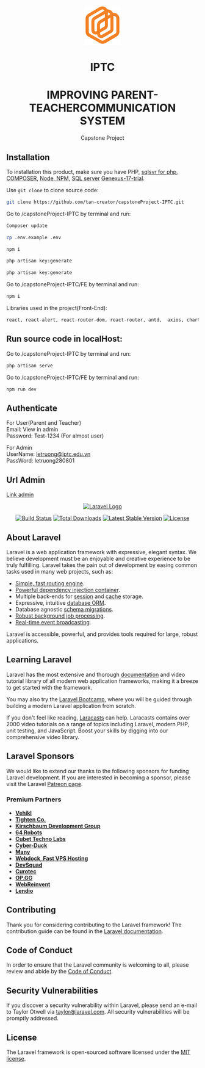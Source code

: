 <div align="center"><img src="./FE/public/img/logo.svg" alt=""></div>

<h1 align="center" >IPTC</h1>
<h1 align="center" >IMPROVING PARENT-TEACHER<space><space>COMMUNICATION SYSTEM</h1>


<p align="center">Capstone Project</p>

## Installation

To installation this product, make sure you have PHP, 
<a href="https://learn.microsoft.com/en-us/sql/connect/php/download-drivers-php-sql-server?view=sql-server-ver16">sqlsvr for php</a>, 
<a href="https://getcomposer.org/">COMPOSER</a>, 
<a href="https://nodejs.org/en/">Node, NPM</a>,
<a href="https://www.microsoft.com/en-us/sql-server/sql-server-downloads">SQL server</a>
<a href="https://training.genexus.com/en/download-genexus-trial">Genexus-17-trial</a>.

Use `git clone` to clone source code:

```bash
git clone https://github.com/tan-creator/capstoneProject-IPTC.git
```

Go to /capstoneProject-IPTC by terminal and run:

```bash
Composer update
```

```bash
cp .env.example .env
```

```bash
npm i
```

```bash
php artisan key:generate
```

```bash
php artisan key:generate
```

Go to /capstoneProject-IPTC/FE by terminal and run:

```bash
npm i
```

Libraries used in the project(Front-End):

```bash
react, react-alert, react-router-dom, react-router, antd,  axios, chart.js, date-and-time, framer-motion, is-valid-birthdate
```

## Run source code in localHost:

Go to /capstoneProject-IPTC by terminal and run:

```bash
php artisan serve
```

Go to /capstoneProject-IPTC/FE by terminal and run:

```bash
npm run dev
```
## Authenticate
For User(Parent and Teacher)</br>
Email: View in admin </br>
Password: Test-1234 (For almost user)

For Admin </br>
UserName: letruong@iptc.edu.vn </br>
PassWord: letruong280801

## Url Admin
<a href="https://trialapps3.genexus.com/Id6b6f27b03b9f0b5b19a8b8ee097f3ace/developermenu.html">Link admin</a> </br>

<p align="center"><a href="https://laravel.com" target="_blank"><img src="https://raw.githubusercontent.com/laravel/art/master/logo-lockup/5%20SVG/2%20CMYK/1%20Full%20Color/laravel-logolockup-cmyk-red.svg" width="400" alt="Laravel Logo"></a></p>

<p align="center">
<a href="https://travis-ci.org/laravel/framework"><img src="https://travis-ci.org/laravel/framework.svg" alt="Build Status"></a>
<a href="https://packagist.org/packages/laravel/framework"><img src="https://img.shields.io/packagist/dt/laravel/framework" alt="Total Downloads"></a>
<a href="https://packagist.org/packages/laravel/framework"><img src="https://img.shields.io/packagist/v/laravel/framework" alt="Latest Stable Version"></a>
<a href="https://packagist.org/packages/laravel/framework"><img src="https://img.shields.io/packagist/l/laravel/framework" alt="License"></a>
</p>

## About Laravel

Laravel is a web application framework with expressive, elegant syntax. We believe development must be an enjoyable and creative experience to be truly fulfilling. Laravel takes the pain out of development by easing common tasks used in many web projects, such as:

- [Simple, fast routing engine](https://laravel.com/docs/routing).
- [Powerful dependency injection container](https://laravel.com/docs/container).
- Multiple back-ends for [session](https://laravel.com/docs/session) and [cache](https://laravel.com/docs/cache) storage.
- Expressive, intuitive [database ORM](https://laravel.com/docs/eloquent).
- Database agnostic [schema migrations](https://laravel.com/docs/migrations).
- [Robust background job processing](https://laravel.com/docs/queues).
- [Real-time event broadcasting](https://laravel.com/docs/broadcasting).

Laravel is accessible, powerful, and provides tools required for large, robust applications.

## Learning Laravel

Laravel has the most extensive and thorough [documentation](https://laravel.com/docs) and video tutorial library of all modern web application frameworks, making it a breeze to get started with the framework.

You may also try the [Laravel Bootcamp](https://bootcamp.laravel.com), where you will be guided through building a modern Laravel application from scratch.

If you don't feel like reading, [Laracasts](https://laracasts.com) can help. Laracasts contains over 2000 video tutorials on a range of topics including Laravel, modern PHP, unit testing, and JavaScript. Boost your skills by digging into our comprehensive video library.

## Laravel Sponsors

We would like to extend our thanks to the following sponsors for funding Laravel development. If you are interested in becoming a sponsor, please visit the Laravel [Patreon page](https://patreon.com/taylorotwell).

### Premium Partners

- **[Vehikl](https://vehikl.com/)**
- **[Tighten Co.](https://tighten.co)**
- **[Kirschbaum Development Group](https://kirschbaumdevelopment.com)**
- **[64 Robots](https://64robots.com)**
- **[Cubet Techno Labs](https://cubettech.com)**
- **[Cyber-Duck](https://cyber-duck.co.uk)**
- **[Many](https://www.many.co.uk)**
- **[Webdock, Fast VPS Hosting](https://www.webdock.io/en)**
- **[DevSquad](https://devsquad.com)**
- **[Curotec](https://www.curotec.com/services/technologies/laravel/)**
- **[OP.GG](https://op.gg)**
- **[WebReinvent](https://webreinvent.com/?utm_source=laravel&utm_medium=github&utm_campaign=patreon-sponsors)**
- **[Lendio](https://lendio.com)**

## Contributing

Thank you for considering contributing to the Laravel framework! The contribution guide can be found in the [Laravel documentation](https://laravel.com/docs/contributions).

## Code of Conduct

In order to ensure that the Laravel community is welcoming to all, please review and abide by the [Code of Conduct](https://laravel.com/docs/contributions#code-of-conduct).

## Security Vulnerabilities

If you discover a security vulnerability within Laravel, please send an e-mail to Taylor Otwell via [taylor@laravel.com](mailto:taylor@laravel.com). All security vulnerabilities will be promptly addressed.

## License

The Laravel framework is open-sourced software licensed under the [MIT license](https://opensource.org/licenses/MIT).


